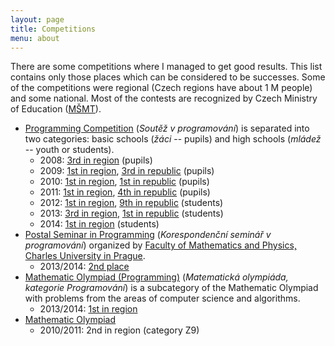 ```yaml
---
layout: page
title: Competitions
menu: about
---
```


There are some competitions where I managed to get good results. This list
contains only those places which can be considered to be successes. Some of the
competitions were regional (Czech regions have about 1&nbsp;M people) and some
national. Most of the contests are recognized by Czech Ministry of Education
([MŠMT](http://www.msmt.cz)).

- [Programming Competition](http://sp.stv.cz) (*Soutěž v programování*) is
  separated into two categories: basic schools (*žáci* -- pupils) and high
  schools (*mládež* -- youth or students).
  - 2008: [3rd in region](http://sp.stv.cz/kk2008sz.pdf) (pupils)
  - 2009: [1st in region](http://sp.stv.cz/kk2009z.pdf), [3rd in
  republic](http://sp.stv.cz/mcr2009vz.pdf) (pupils)
  - 2010: [1st in region](http://sp.stv.cz/kk2010z.pdf), [1st in
  republic](http://sp.stv.cz/mcr2010vz.pdf) (pupils)
  - 2011: [1st in region](http://sp.stv.cz/kk2011vzp.pdf), [4th in
  republic](http://sp.stv.cz/mcr2011v.pdf) (pupils)
  - 2012: [1st in region](http://sp.stv.cz/kk2012vmp.pdf), [9th in
  republic](http://sp.stv.cz/mcr2012vlm.pdf) (students)
  - 2013: [3rd in region](http://sp.stv.cz/kk2013pvmp.pdf), [1st in
  republic](http://sp.stv.cz/mcr2013vlm.pdf) (students)
  - 2014: [1st in region](http://sp.stv.cz/kk2014pvmp.pdf) (students)
- [Postal Seminar in Programming](http://ksp.mff.cuni.cz) (*Korespondenční
  seminář v programování*) organized by [Faculty of Mathematics and Physics,
  Charles University in Prague](http://www.mff.cuni.cz/).
  - 2013/2014: [2nd place](http://ksp.mff.cuni.cz/tasks/26/score5.html)
- [Mathematic Olympiad (Programming)](http://mo.mff.cuni.cz/) (*Matematická
  olympiáda, kategorie Programování*) is a&nbsp;subcategory of the Mathematic
  Olympiad with problems from the areas of computer science and algorithms.
  - 2013/2014: [1st in region](http://mo.mff.cuni.cz/p/63/vysledky-2.html)
- [Mathematic Olympiad](http://mo.webcentrum.muni.cz/)
  - 2010/2011: 2nd in region (category Z9)
